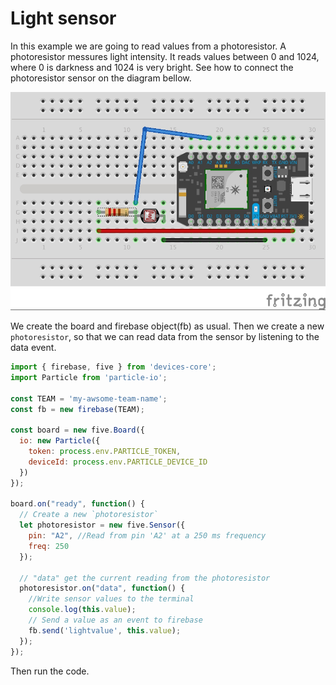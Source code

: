 # Light sensor

In this example we are going to read values from a photoresistor.
A photoresistor messures light intensity. It reads values between 0 and 1024,
where 0 is darkness and 1024 is very bright.
See how to connect the photoresistor sensor on the diagram bellow.

![Photoresistor](https://raw.githubusercontent.com/BEKK-IoT/getting-started/master/fritzing/task4_bb.jpg)


We create the board and firebase object(fb) as usual. Then we create a new `photoresistor`, so that we can read data from the sensor by listening to the data event.

```js
import { firebase, five } from 'devices-core';
import Particle from 'particle-io';

const TEAM = 'my-awsome-team-name';
const fb = new firebase(TEAM);

const board = new five.Board({
  io: new Particle({
    token: process.env.PARTICLE_TOKEN,
    deviceId: process.env.PARTICLE_DEVICE_ID
  })
});

board.on("ready", function() {
  // Create a new `photoresistor`
  let photoresistor = new five.Sensor({
    pin: "A2", //Read from pin 'A2' at a 250 ms frequency
    freq: 250
  });

  // "data" get the current reading from the photoresistor
  photoresistor.on("data", function() {
    //Write sensor values to the terminal
    console.log(this.value);
    // Send a value as an event to firebase
  	fb.send('lightvalue', this.value);
  });
});
```

Then run the code.
